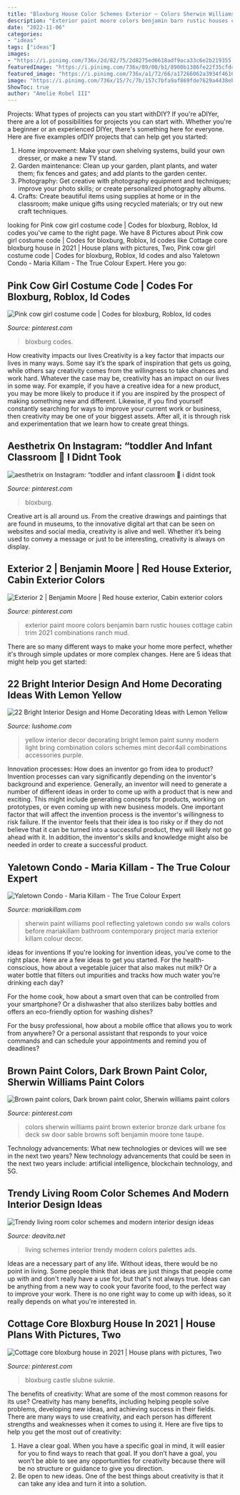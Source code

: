 ```yaml
---
title: "Bloxburg House Color Schemes Exterior ~ Colors Sherwin Williams Paint Brown Exterior Bronze Dark Urbane Fox Deck Sw Door Sable Browns Soft Benjamin Moore Tone Taupe"
description: "Exterior paint moore colors benjamin barn rustic houses cottage cabin trim 2021 combinations ranch mud"
date: "2022-11-06"
categories:
- "ideas"
tags: ["ideas"]
images:
- "https://i.pinimg.com/736x/2d/82/75/2d8275ed6618adf9aca33c6e2b219355.jpg"
featuredImage: "https://i.pinimg.com/736x/89/00/b1/8900b1386fe22f35cfd4ce4e5bc656d8.jpg"
featured_image: "https://i.pinimg.com/736x/a1/72/66/a17266062a3934f4616a1790e2c9829d.jpg"
image: "https://i.pinimg.com/736x/15/7c/7b/157c7bfa9af869fde7629a4438eb86b9.jpg"
ShowToc: true
author: "Amelie Robel III"
---
```



Projects: What types of projects can you start withDIY?
If you're aDIYer, there are a lot of possibilities for projects you can start with. Whether you're a beginner or an experienced DIYer, there's something here for everyone. Here are five examples ofDIY projects that can help get you started: 
1. Home improvement: Make your own shelving systems, build your own dresser, or make a new TV stand.
2. Garden maintenance: Clean up your garden, plant plants, and water them; fix fences and gates; and add plants to the garden center.
3. Photography: Get creative with photography equipment and techniques; improve your photo skills; or create personalized photography albums.
4. Crafts: Create beautiful items using supplies at home or in the classroom; make unique gifts using recycled materials; or try out new craft techniques.

	

		
looking for Pink cow girl costume code | Codes for bloxburg, Roblox, Id codes you've came to the right page. We have 8 Pictures about Pink cow girl costume code | Codes for bloxburg, Roblox, Id codes like Cottage core bloxburg house in 2021 | House plans with pictures, Two, Pink cow girl costume code | Codes for bloxburg, Roblox, Id codes and also Yaletown Condo - Maria Killam - The True Colour Expert. Here you go:
		
    
## Pink Cow Girl Costume Code | Codes For Bloxburg, Roblox, Id Codes

<img loading=lazy src="https://i.pinimg.com/736x/a1/72/66/a17266062a3934f4616a1790e2c9829d.jpg" onerror="this.onerror=null;this.src='https://tse3.mm.bing.net/th?id=OIP.UlYNd44kKl91WBb-nmeh-gHaNK&amp;pid=15.1';" alt="Pink cow girl costume code | Codes for bloxburg, Roblox, Id codes">

_Source: pinterest.com_

>bloxburg codes. 

	

How creativity impacts our lives
Creativity is a key factor that impacts our lives in many ways. Some say it’s the spark of inspiration that gets us going, while others say creativity comes from the willingness to take chances and work hard. Whatever the case may be, creativity has an impact on our lives in some way. 
For example, if you have a creative idea for a new product, you may be more likely to produce it if you are inspired by the prospect of making something new and different. Likewise, if you find yourself constantly searching for ways to improve your current work or business, then creativity may be one of your biggest assets. After all, it is through risk and experimentation that we learn how to create great things.

    
## Aesthetrix On Instagram: “toddler And Infant Classroom 🥱 I Didnt Took

<img loading=lazy src="https://i.pinimg.com/736x/2d/82/75/2d8275ed6618adf9aca33c6e2b219355.jpg" onerror="this.onerror=null;this.src='https://tse4.mm.bing.net/th?id=OIP.M1YjRdUYsguUnvee2FeI5wHaEK&amp;pid=15.1';" alt="aesthetrix on Instagram: “toddler and infant classroom 🥱 i didnt took">

_Source: pinterest.com_

>bloxburg. 

	

Creative art is all around us. From the creative drawings and paintings that are found in museums, to the innovative digital art that can be seen on websites and social media, creativity is alive and well. Whether it’s being used to convey a message or just to be interesting, creativity is always on display.

    
## Exterior 2 | Benjamin Moore | Red House Exterior, Cabin Exterior Colors

<img loading=lazy src="https://i.pinimg.com/736x/15/7c/7b/157c7bfa9af869fde7629a4438eb86b9.jpg" onerror="this.onerror=null;this.src='https://tse2.mm.bing.net/th?id=OIP.urVxSNEFprjtBwS4z0DcqwHaLG&amp;pid=15.1';" alt="Exterior 2 | Benjamin Moore | Red house exterior, Cabin exterior colors">

_Source: pinterest.com_

>exterior paint moore colors benjamin barn rustic houses cottage cabin trim 2021 combinations ranch mud. 

	

There are so many different ways to make your home more perfect, whether it's through simple updates or more complex changes. Here are 5 ideas that might help you get started: 

    
## 22 Bright Interior Design And Home Decorating Ideas With Lemon Yellow

<img loading=lazy src="https://www.lushome.com/wp-content/uploads/2013/11/modern-interior-decorating-color-schemes-yellow-color-20.jpg" onerror="this.onerror=null;this.src='https://tse4.mm.bing.net/th?id=OIP.IH_gVPSIeM3sJ9NDCNVnOgHaEI&amp;pid=15.1';" alt="22 Bright Interior Design and Home Decorating Ideas with Lemon Yellow">

_Source: lushome.com_

>yellow interior decor decorating bright lemon paint sunny modern light bring combination colors schemes mint decor4all combinations accessories purple. 

	

Innovation processes: How does an inventor go from idea to product?
Invention processes can vary significantly depending on the inventor's background and experience. Generally, an inventor will need to generate a number of different ideas in order to come up with a product that is new and exciting. This might include generating concepts for products, working on prototypes, or even coming up with new business models.
One important factor that will affect the invention process is the inventor's willingness to risk failure. If the inventor feels that their idea is too risky or if they do not believe that it can be turned into a successful product, they will likely not go ahead with it. In addition, the inventor's skills and knowledge might also be needed in order to create a successful product.

    
## Yaletown Condo - Maria Killam - The True Colour Expert

<img loading=lazy src="http://www.mariakillam.com/wp-content/uploads/2015/04/kareenpowderweb.jpg" onerror="this.onerror=null;this.src='https://tse2.mm.bing.net/th?id=OIP.fAb2lHCTeGCQ2-sBnO8w1gHaLK&amp;pid=15.1';" alt="Yaletown Condo - Maria Killam - The True Colour Expert">

_Source: mariakillam.com_

>sherwin paint williams pool reflecting yaletown condo sw walls colors before mariakillam bathroom contemporary project maria exterior killam colour decor. 

	

ideas for inventions
If you're looking for invention ideas, you've come to the right place. Here are a few ideas to get you started.
For the health-conscious, how about a vegetable juicer that also makes nut milk? Or a water bottle that filters out impurities and tracks how much water you're drinking each day?

For the home cook, how about a smart oven that can be controlled from your smartphone? Or a dishwasher that also sterilizes baby bottles and offers an eco-friendly option for washing dishes?

For the busy professional, how about a mobile office that allows you to work from anywhere? Or a personal assistant that responds to your voice commands and can schedule your appointments and remind you of deadlines?

    
## Brown Paint Colors, Dark Brown Paint Color, Sherwin Williams Paint Colors

<img loading=lazy src="https://i.pinimg.com/736x/f7/42/fb/f742fb862a8a65001314c24c04fa90d6.jpg" onerror="this.onerror=null;this.src='https://tse3.mm.bing.net/th?id=OIP.Py2rrXv6MSBgexMJ0hbigAHaJy&amp;pid=15.1';" alt="Brown paint colors, Dark brown paint color, Sherwin williams paint colors">

_Source: pinterest.com_

>colors sherwin williams paint brown exterior bronze dark urbane fox deck sw door sable browns soft benjamin moore tone taupe. 

	

Technology advancements: What new technologies or devices will we see in the next two years?
New technology advancements that could be seen in the next two years include: artificial intelligence, blockchain technology, and 5G.

    
## Trendy Living Room Color Schemes And Modern Interior Design Ideas

<img loading=lazy src="https://deavita.net/wp-content/uploads/2018/06/trendy-living-room-colourd-design-ideas-schemes-palettes.jpg" onerror="this.onerror=null;this.src='https://tse1.mm.bing.net/th?id=OIP.HGzS1zmUAUUCthdlEXwttgHaHa&amp;pid=15.1';" alt="Trendy living room color schemes and modern interior design ideas">

_Source: deavita.net_

>living schemes interior trendy modern colors palettes ads. 

	

Ideas are a necessary part of any life. Without ideas, there would be no point in living. Some people think that ideas are just things that people come up with and don't really have a use for, but that's not always true. Ideas can be anything from a new way to cook your favorite food, to the perfect way to improve your work. There is no one right way to come up with ideas, so it really depends on what you're interested in.

    
## Cottage Core Bloxburg House In 2021 | House Plans With Pictures, Two

<img loading=lazy src="https://i.pinimg.com/736x/89/00/b1/8900b1386fe22f35cfd4ce4e5bc656d8.jpg" onerror="this.onerror=null;this.src='https://tse3.mm.bing.net/th?id=OIP.i6TpZvuqUuZolxhNFQnn9gHaFx&amp;pid=15.1';" alt="Cottage core bloxburg house in 2021 | House plans with pictures, Two">

_Source: pinterest.com_

>bloxburg castle slubne suknie. 

	

The benefits of creativity: What are some of the most common reasons for its use?
Creativity has many benefits, including helping people solve problems, developing new ideas, and achieving success in their fields. There are many ways to use creativity, and each person has different strengths and weaknesses when it comes to using it. Here are five tips to help you get the most out of creativity: 
1. Have a clear goal. When you have a specific goal in mind, it will easier for you to find ways to reach that goal. If you don’t have a goal, you won’t be able to see any opportunities for creativity because there will be no structure or guidance to give you direction. 
2. Be open to new ideas. One of the best things about creativity is that it can take any idea and turn it into a solution.


